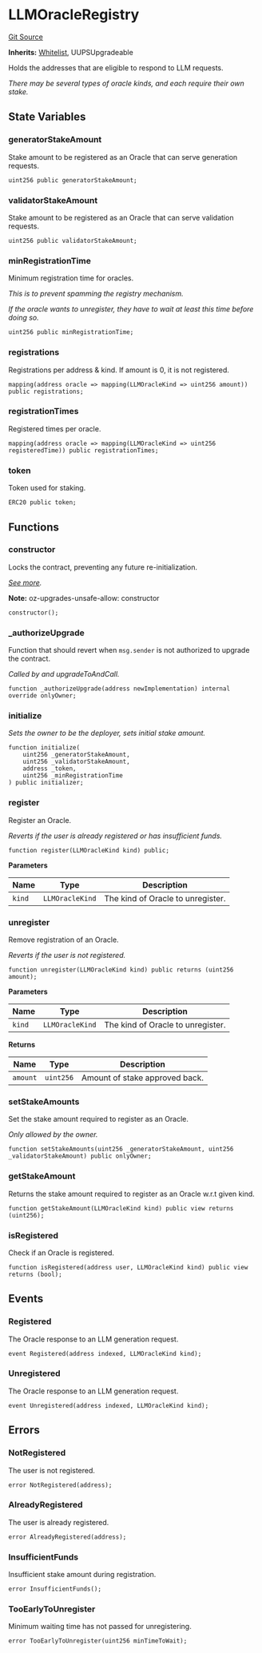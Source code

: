 # LLMOracleRegistry
[Git Source](https://github.com/firstbatchxyz/dria-oracle-contracts/blob/a0589a694000a1a1e8d0cf54f0527c1c8a33c301/src/LLMOracleRegistry.sol)

**Inherits:**
[Whitelist](/src/Whitelist.sol/abstract.Whitelist.md), UUPSUpgradeable

Holds the addresses that are eligible to respond to LLM requests.

*There may be several types of oracle kinds, and each require their own stake.*


## State Variables
### generatorStakeAmount
Stake amount to be registered as an Oracle that can serve generation requests.


```solidity
uint256 public generatorStakeAmount;
```


### validatorStakeAmount
Stake amount to be registered as an Oracle that can serve validation requests.


```solidity
uint256 public validatorStakeAmount;
```


### minRegistrationTime
Minimum registration time for oracles.

*This is to prevent spamming the registry mechanism.*

*If the oracle wants to unregister, they have to wait at least this time before doing so.*


```solidity
uint256 public minRegistrationTime;
```


### registrations
Registrations per address & kind. If amount is 0, it is not registered.


```solidity
mapping(address oracle => mapping(LLMOracleKind => uint256 amount)) public registrations;
```


### registrationTimes
Registered times per oracle.


```solidity
mapping(address oracle => mapping(LLMOracleKind => uint256 registeredTime)) public registrationTimes;
```


### token
Token used for staking.


```solidity
ERC20 public token;
```


## Functions
### constructor

Locks the contract, preventing any future re-initialization.

*[See more](https://docs.openzeppelin.com/contracts/5.x/api/proxy#Initializable-_disableInitializers--).*

**Note:**
oz-upgrades-unsafe-allow: constructor


```solidity
constructor();
```

### _authorizeUpgrade

Function that should revert when `msg.sender` is not authorized to upgrade the contract.

*Called by and upgradeToAndCall.*


```solidity
function _authorizeUpgrade(address newImplementation) internal override onlyOwner;
```

### initialize

*Sets the owner to be the deployer, sets initial stake amount.*


```solidity
function initialize(
    uint256 _generatorStakeAmount,
    uint256 _validatorStakeAmount,
    address _token,
    uint256 _minRegistrationTime
) public initializer;
```

### register

Register an Oracle.

*Reverts if the user is already registered or has insufficient funds.*


```solidity
function register(LLMOracleKind kind) public;
```
**Parameters**

|Name|Type|Description|
|----|----|-----------|
|`kind`|`LLMOracleKind`|The kind of Oracle to unregister.|


### unregister

Remove registration of an Oracle.

*Reverts if the user is not registered.*


```solidity
function unregister(LLMOracleKind kind) public returns (uint256 amount);
```
**Parameters**

|Name|Type|Description|
|----|----|-----------|
|`kind`|`LLMOracleKind`|The kind of Oracle to unregister.|

**Returns**

|Name|Type|Description|
|----|----|-----------|
|`amount`|`uint256`|Amount of stake approved back.|


### setStakeAmounts

Set the stake amount required to register as an Oracle.

*Only allowed by the owner.*


```solidity
function setStakeAmounts(uint256 _generatorStakeAmount, uint256 _validatorStakeAmount) public onlyOwner;
```

### getStakeAmount

Returns the stake amount required to register as an Oracle w.r.t given kind.


```solidity
function getStakeAmount(LLMOracleKind kind) public view returns (uint256);
```

### isRegistered

Check if an Oracle is registered.


```solidity
function isRegistered(address user, LLMOracleKind kind) public view returns (bool);
```

## Events
### Registered
The Oracle response to an LLM generation request.


```solidity
event Registered(address indexed, LLMOracleKind kind);
```

### Unregistered
The Oracle response to an LLM generation request.


```solidity
event Unregistered(address indexed, LLMOracleKind kind);
```

## Errors
### NotRegistered
The user is not registered.


```solidity
error NotRegistered(address);
```

### AlreadyRegistered
The user is already registered.


```solidity
error AlreadyRegistered(address);
```

### InsufficientFunds
Insufficient stake amount during registration.


```solidity
error InsufficientFunds();
```

### TooEarlyToUnregister
Minimum waiting time has not passed for unregistering.


```solidity
error TooEarlyToUnregister(uint256 minTimeToWait);
```

